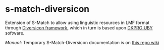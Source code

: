 # s-match-diversicon

Extension of S-Match to allow using linguistic resources in LMF format through <a href="http://diversicon-kb.eu/tools" target="_blank">Diversicon framework</a>, which in turn 
is based upon <a href="https://dkpro.github.io/dkpro-uby/" target="_blank">DKPRO UBY</a> software.


*Manual*: Temporary S-Match-Diversicon documentation is on [this repo wiki](https://github.com/s-match/s-match-diversicon/wiki)

